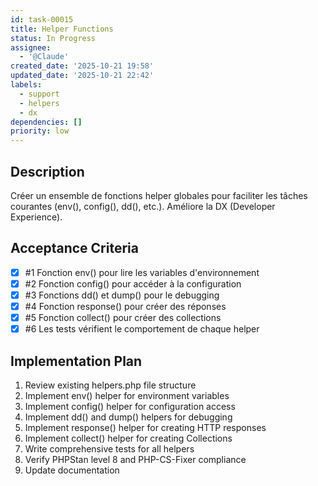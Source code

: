 ```yaml
---
id: task-00015
title: Helper Functions
status: In Progress
assignee:
  - '@Claude'
created_date: '2025-10-21 19:58'
updated_date: '2025-10-21 22:42'
labels:
  - support
  - helpers
  - dx
dependencies: []
priority: low
---
```


## Description

<!-- SECTION:DESCRIPTION:BEGIN -->
Créer un ensemble de fonctions helper globales pour faciliter les tâches courantes (env(), config(), dd(), etc.). Améliore la DX (Developer Experience).
<!-- SECTION:DESCRIPTION:END -->

## Acceptance Criteria
<!-- AC:BEGIN -->
- [x] #1 Fonction env() pour lire les variables d'environnement
- [x] #2 Fonction config() pour accéder à la configuration
- [x] #3 Fonctions dd() et dump() pour le debugging
- [x] #4 Fonction response() pour créer des réponses
- [x] #5 Fonction collect() pour créer des collections
- [x] #6 Les tests vérifient le comportement de chaque helper
<!-- AC:END -->

## Implementation Plan

<!-- SECTION:PLAN:BEGIN -->
1. Review existing helpers.php file structure
2. Implement env() helper for environment variables
3. Implement config() helper for configuration access
4. Implement dd() and dump() helpers for debugging
5. Implement response() helper for creating HTTP responses
6. Implement collect() helper for creating Collections
7. Write comprehensive tests for all helpers
8. Verify PHPStan level 8 and PHP-CS-Fixer compliance
9. Update documentation
<!-- SECTION:PLAN:END -->
